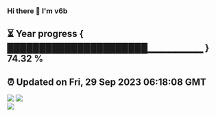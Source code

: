 ### Hi there 👋  I'm v6b  
⏳ Year progress { ██████████████████████▁▁▁▁▁▁▁▁ } 74.32 %
---
⏰ Updated on Fri, 29 Sep 2023 06:18:08 GMT
---
![](https://github-readme-stats.vercel.app/api?username=v6b&bg_color=30,e96443,904e95&title_color=fff&text_color=fff&layout=compact)
![](https://github-readme-stats.vercel.app/api/top-langs/?username=v6b&layout=compact&bg_color=30,e96443,904e95&title_color=fff&text_color=fff)  
![](https://gcore.jsdelivr.net/gh/v6b/v6b@main/assets/github-contribution-grid-snake.svg)

